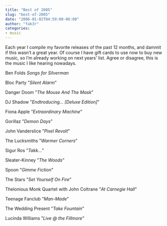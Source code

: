 ```yaml
---
title: "Best of 2005"
slug: "best-of-2005"
date: "2006-01-02T04:59:00-06:00"
author: "fak3r"
categories:
- music
---
```


Each year I compile my favorite releases of the past 12 months, and dammit if this wasn’t a great year.  Of course I have gift cards to use now to buy new music, so I’m already working on next years’ list.  Agree or disagree, this is the music I like hearing nowadays.



Ben Folds _Songs for Silverman_



Bloc Party ”_Silent Alarm_”



Danger Doom ”_The Mouse And The Mask_”



DJ Shadow ”_Endtroducing… [Deluxe Edition]_”



Fiona Apple ”_Extraordinary Machine_”



Gorillaz ”_Demon Days_”



John Vanderslice ”_Pixel Revolt_”



The Lucksmiths ”_Warmer Corners_”



Sigur Ros ”_Takk…_”



Sleater-Kinney ”_The Woods_”



Spoon ”_Gimme Fiction_”



The Stars ”_Set Yourself On Fire_”



Thelonious Monk Quartet with John Coltrane
”_At Carnegie Hall_”



Teenage Fanclub ”_Man-Made_”



The Wedding Present ”_Take Fountain_”



Lucinda Williams ”_Live @ the Fillmore_”
